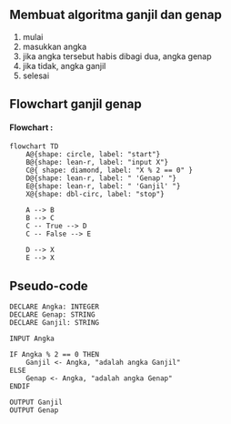 ## Membuat algoritma ganjil dan genap

1. mulai
2. masukkan angka
3. jika angka tersebut habis dibagi dua, angka genap
4. jika tidak, angka ganjil 
5. selesai

## Flowchart ganjil genap

#### Flowchart :

```mermaid
flowchart TD
    A@{shape: circle, label: "start"}
    B@{shape: lean-r, label: "input X"}
    C@{ shape: diamond, label: "X % 2 == 0" }
    D@{shape: lean-r, label: " 'Genap' "}
    E@{shape: lean-r, label: " 'Ganjil' "}
    X@{shape: dbl-circ, label: "stop"}

    A --> B
    B --> C
    C -- True --> D
    C -- False --> E

    D --> X
    E --> X

```
## Pseudo-code

```
DECLARE Angka: INTEGER
DECLARE Genap: STRING
DECLARE Ganjil: STRING

INPUT Angka

IF Angka % 2 == 0 THEN
    Ganjil <- Angka, "adalah angka Ganjil"
ELSE
    Genap <- Angka, "adalah angka Genap"
ENDIF

OUTPUT Ganjil
OUTPUT Genap
```
